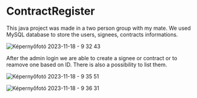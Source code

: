 # ContractRegister

This java project was made in a two person group with my mate. We used MySQL database to store the users, signees, contracts informations. 

![Képernyőfotó 2023-11-18 - 9 32 43](https://github.com/FullSteakDev/ContractRegister/assets/78823085/3110c65f-c382-4ea4-92e0-751a48eccf57)

After the admin login we are able to create a signee or contract or to reamove one based on ID. There is also a possibility to list them. 


![Képernyőfotó 2023-11-18 - 9 35 51](https://github.com/FullSteakDev/ContractRegister/assets/78823085/e40b0e67-c486-4be1-aed3-2b368783ffed)


![Képernyőfotó 2023-11-18 - 9 36 31](https://github.com/FullSteakDev/ContractRegister/assets/78823085/b7e9d732-26cd-4975-9bc3-355f703248ff)


